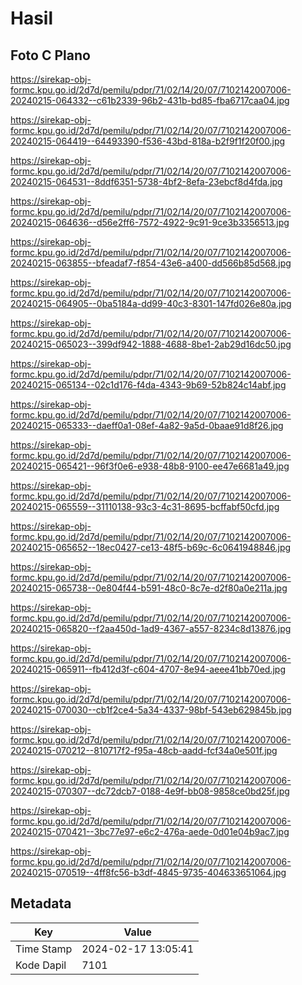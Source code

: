 # Hasil

## Foto C Plano

https://sirekap-obj-formc.kpu.go.id/2d7d/pemilu/pdpr/71/02/14/20/07/7102142007006-20240215-064332--c61b2339-96b2-431b-bd85-fba6717caa04.jpg

https://sirekap-obj-formc.kpu.go.id/2d7d/pemilu/pdpr/71/02/14/20/07/7102142007006-20240215-064419--64493390-f536-43bd-818a-b2f9f1f20f00.jpg

https://sirekap-obj-formc.kpu.go.id/2d7d/pemilu/pdpr/71/02/14/20/07/7102142007006-20240215-064531--8ddf6351-5738-4bf2-8efa-23ebcf8d4fda.jpg

https://sirekap-obj-formc.kpu.go.id/2d7d/pemilu/pdpr/71/02/14/20/07/7102142007006-20240215-064636--d56e2ff6-7572-4922-9c91-9ce3b3356513.jpg

https://sirekap-obj-formc.kpu.go.id/2d7d/pemilu/pdpr/71/02/14/20/07/7102142007006-20240215-063855--bfeadaf7-f854-43e6-a400-dd566b85d568.jpg

https://sirekap-obj-formc.kpu.go.id/2d7d/pemilu/pdpr/71/02/14/20/07/7102142007006-20240215-064905--0ba5184a-dd99-40c3-8301-147fd026e80a.jpg

https://sirekap-obj-formc.kpu.go.id/2d7d/pemilu/pdpr/71/02/14/20/07/7102142007006-20240215-065023--399df942-1888-4688-8be1-2ab29d16dc50.jpg

https://sirekap-obj-formc.kpu.go.id/2d7d/pemilu/pdpr/71/02/14/20/07/7102142007006-20240215-065134--02c1d176-f4da-4343-9b69-52b824c14abf.jpg

https://sirekap-obj-formc.kpu.go.id/2d7d/pemilu/pdpr/71/02/14/20/07/7102142007006-20240215-065333--daeff0a1-08ef-4a82-9a5d-0baae91d8f26.jpg

https://sirekap-obj-formc.kpu.go.id/2d7d/pemilu/pdpr/71/02/14/20/07/7102142007006-20240215-065421--96f3f0e6-e938-48b8-9100-ee47e6681a49.jpg

https://sirekap-obj-formc.kpu.go.id/2d7d/pemilu/pdpr/71/02/14/20/07/7102142007006-20240215-065559--31110138-93c3-4c31-8695-bcffabf50cfd.jpg

https://sirekap-obj-formc.kpu.go.id/2d7d/pemilu/pdpr/71/02/14/20/07/7102142007006-20240215-065652--18ec0427-ce13-48f5-b69c-6c0641948846.jpg

https://sirekap-obj-formc.kpu.go.id/2d7d/pemilu/pdpr/71/02/14/20/07/7102142007006-20240215-065738--0e804f44-b591-48c0-8c7e-d2f80a0e211a.jpg

https://sirekap-obj-formc.kpu.go.id/2d7d/pemilu/pdpr/71/02/14/20/07/7102142007006-20240215-065820--f2aa450d-1ad9-4367-a557-8234c8d13876.jpg

https://sirekap-obj-formc.kpu.go.id/2d7d/pemilu/pdpr/71/02/14/20/07/7102142007006-20240215-065911--fb412d3f-c604-4707-8e94-aeee41bb70ed.jpg

https://sirekap-obj-formc.kpu.go.id/2d7d/pemilu/pdpr/71/02/14/20/07/7102142007006-20240215-070030--cb1f2ce4-5a34-4337-98bf-543eb629845b.jpg

https://sirekap-obj-formc.kpu.go.id/2d7d/pemilu/pdpr/71/02/14/20/07/7102142007006-20240215-070212--810717f2-f95a-48cb-aadd-fcf34a0e501f.jpg

https://sirekap-obj-formc.kpu.go.id/2d7d/pemilu/pdpr/71/02/14/20/07/7102142007006-20240215-070307--dc72dcb7-0188-4e9f-bb08-9858ce0bd25f.jpg

https://sirekap-obj-formc.kpu.go.id/2d7d/pemilu/pdpr/71/02/14/20/07/7102142007006-20240215-070421--3bc77e97-e6c2-476a-aede-0d01e04b9ac7.jpg

https://sirekap-obj-formc.kpu.go.id/2d7d/pemilu/pdpr/71/02/14/20/07/7102142007006-20240215-070519--4ff8fc56-b3df-4845-9735-404633651064.jpg


## Metadata

| Key        | Value               |
| ---------- | ------------------- |
| Time Stamp | 2024-02-17 13:05:41 |
| Kode Dapil | 7101                |



